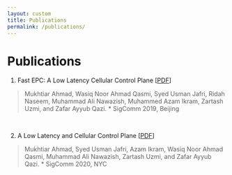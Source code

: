 ```yaml
---
layout: custom
title: Publications
permalink: /publications/
---
```


# Publications

1. Fast EPC: A Low Latency Cellular Control Plane \[[PDF](https://dl.acm.org/doi/10.1145/3342280.3342324)\]
> Mukhtiar Ahmad, Wasiq Noor Ahmad Qasmi, Syed Usman Jafri, Ridah Naseem, Muhammad Ali Nawazish, Muhammed Azam Ikram, Zartash Uzmi, and Zafar Ayyub Qazi.
    * SigComm 2019, Beijing

<br>

2. A Low Latency and Cellular Control Plane \[[PDF](https://dl.acm.org/doi/pdf/10.1145/3387514.3406218)\]
> Mukhtiar Ahmad, Syed Usman Jafri, Azam Ikram, Wasiq Noor Ahmad Qasmi, Muhammad Ali Nawazish, Zartash Uzmi, and Zafar Ayyub Qazi.
    * SigComm 2020, NYC
    
<br>
